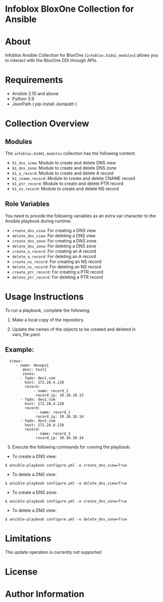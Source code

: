# Infoblox BloxOne Collection for Ansible

About 
=====
Infoblox Ansible Collection for BloxOne (`infoblox.b1ddi_modules`) allows you to interact with the BloxOne DDI through APIs. 

Requirements
============
 
- Ansible 2.10 and above
- Python 3.9
- JsonPath ( pip install Jsonpath )

Collection Overview
===================

Modules
--------
The `infoblox.b1ddi_modules` collection has the following content:

- `b1_dns_view`: Module to create and delete DNS view
- `b1_dns_zone`: Module to create and delete DNS zone
- `b1_a_record`: Module to create and delete A record
- `b1_cname_record`: Module to create and delete CNAME record
- `b1_ptr_record`: Module to create and delete PTR record
- `b1_ns_record`: Module to create and delete NS record


Role Variables
--------------
 
You need to provide the following variables as an extra var character to the Ansible playbook during runtime:
 
- `create_dns_view`: For creating a DNS view
- `delete_dns_view`: For deleting a DNS view
- `create_dns_zone`: For creating a DNS zone
- `delete_dns_zone`: For deleting a DNS zone
- `create_a_record`: For creating an A record
- `delete_a_record`: For deleting an A record
- `create_ns_record`: For creating an NS record
- `delete_ns_record`: For deleting an NS record
- `create_ptr_record`: For creating a PTR record
- `delete_ptr_record`: For deleting a PTR record

Usage Instructions
==================
To run a playbook, complete the following:
 
1. Make a local copy of the repository.  
  
2. Update the names of the objects to be created and deleted in vars_file.yaml. 

Example:
--------
```shell
  views:
     - name: devops1
  	    desc: test1
  	    zones:
   	   - fqdn: dev1.com
         host: 172.28.4.128
         record:
      	     - name: record_1
              record_ip: 10.10.10.13
   	   - fqdn: dev2.com
         host: 172.28.4.128
         record:
     	      - name: record_2
              record_ip: 10.10.10.14
       - fqdn: dev3.com
         host: 172.28.4.128
         record:
     	      - name: record_3
              record_ip: 10.10.10.14
```
 
3. Execute the following commands for running the playbook:

- To create a DNS view:
```shell
$ ansible-playbook configure.yml -e create_dns_view=True
```
- To delete a DNS view:
```shell
$ ansible-playbook configure.yml -e delete_dns_view=True
```
- To create a DNS zone:
```shell
$ ansible-playbook configure.yml -e create_dns_zone=True
```
- To delete a DNS view:
```shell
$ ansible-playbook configure.yml -e delete_dns_zone=True
```

Limitations
===========
The update operation is currently not supported

License
=======
 
 
Author Information
==================
 


